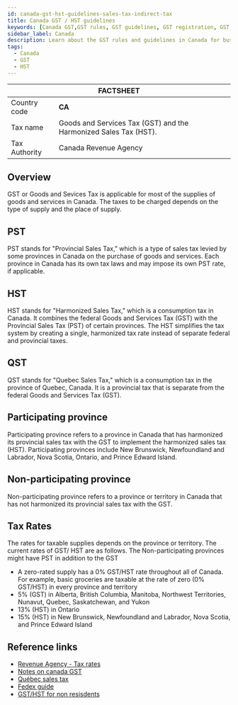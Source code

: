 ```yaml
---
id: canada-gst-hst-guidelines-sales-tax-indirect-tax
title: Canada GST / HST guidelines 
keywords: [Canada GST,GST rules, GST guidelines, GST registration, GST filing, Canada tax laws, GST compliance, GST for businesses, GST in Canada]
sidebar_label: Canada
description: Learn about the GST rules and guidelines in Canada for businesses with our comprehensive country guide. From registration to filing returns, our article covers everything you need to know to stay compliant with Canadian tax laws.
tags:
  - Canada
  - GST
  - HST
---
```


<table>
  <thead>
    <tr>
      <th colspan="2">FACTSHEET</th>
    </tr>
  </thead>
  <tbody>
    <tr>
      <td>Country code</td>
      <td><b>CA</b></td>
    </tr>
     <tr>
      <td>Tax name</td>
      <td>Goods and Services Tax (GST) and the Harmonized Sales Tax (HST).</td>
    </tr>
    <tr>
      <td>Tax Authority</td>
      <td>Canada Revenue Agency</td>
    </tr>
  </tbody>
</table>

## Overview 
GST or Goods and Sevices Tax is applicable for most of the supplies of goods and services in Canada. The taxes to be charged depends on the type of supply and the place of supply. 

## PST
PST stands for "Provincial Sales Tax," which is a type of sales tax levied by some provinces in Canada on the purchase of goods and services. Each province in Canada has its own tax laws and may impose its own PST rate, if applicable.

## HST
HST stands for "Harmonized Sales Tax," which is a consumption tax in Canada. It combines the federal Goods and Services Tax (GST) with the Provincial Sales Tax (PST) of certain provinces. The HST simplifies the tax system by creating a single, harmonized tax rate instead of separate federal and provincial taxes.

## QST
QST stands for "Quebec Sales Tax," which is a consumption tax in the province of Quebec, Canada. It is a provincial tax that is separate from the federal Goods and Services Tax (GST).

## Participating province
Participating province refers to a province in Canada that has harmonized its provincial sales tax with the GST to implement the harmonized sales tax (HST). Participating provinces include New Brunswick, Newfoundland and Labrador, Nova Scotia, Ontario, and Prince Edward Island.

## Non-participating province
Non-participating province refers to a province or territory in Canada that has not harmonized its provincial sales tax with the GST. 

## Tax Rates

The rates for taxable supplies depends on the province or territory. The current rates of GST/ HST are as follows. The Non-participating provinces might have PST in addition to the GST
* A zero-rated supply has a 0% GST/HST rate throughout all of Canada. For example, basic groceries are taxable at the rate of zero (0% GST/HST) in every province and territory
* 5% (GST) in Alberta, British Columbia, Manitoba, Northwest Territories, Nunavut, Quebec, Saskatchewan, and Yukon
* 13% (HST) in Ontario
* 15% (HST) in New Brunswick, Newfoundland and Labrador, Nova Scotia, and Prince Edward Island


## Reference links
* [Revenue Agency - Tax rates](https://www.canada.ca/en/revenue-agency/services/tax/businesses/topics/gst-hst-businesses/charge-collect-which-rate.html)
* [Notes on canada GST](https://taxbackinternational.com/country-vat-guides/canada-vat-gst-guide/)
* [Québec sales tax](https://www.revenuquebec.ca/en/businesses/consumption-taxes/gsthst-and-qst/)
* [Fedex guide](https://www.fedex.com/en-ca/news/canadian-sales-taxes.html)
* [GST/HST for non resisdents](https://www.canada.ca/en/revenue-agency/services/forms-publications/publications/rc4027/doing-business-canada-gst-hst-information-non-residents.html#definition)


